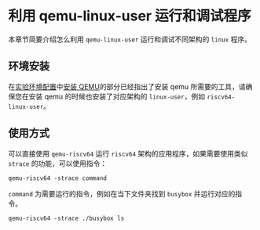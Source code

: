 # 利用 qemu-linux-user 运行和调试程序

本章节简要介绍怎么利用 `qemu-linux-user` 运行和调试不同架构的 `linux` 程序。

## 环境安装

在[实验环境配置](../setup/env.md)中[安装 QEMU](../setup/env.md#qemu)的部分已经指出了安装 qemu 所需要的工具，请确保您在安装 qemu 的时候也安装了对应架构的 `linux-user`，例如 `riscv64-linux-user`。

## 使用方式

可以直接使用 `qemu-riscv64` 运行 `riscv64` 架构的应用程序，如果需要使用类似 `strace` 的功能，可以使用指令：

```shell
qemu-riscv64 -strace command
```

`command` 为需要运行的指令，例如在当下文件夹找到 `busybox` 并运行对应的指令。

```shell
qemu-riscv64 -strace ./busybox ls
```